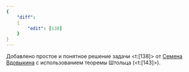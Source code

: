 ```yaml
---
{
    "diff":
    {
        "edit": [138]
    }
}
---
```


Добавлено простое и понятное решение задачи <t:[138]> от [Семена Вдовыкина](/solvers#iiilll_llliii) с использованием теоремы Штольца (<t:[143]>).